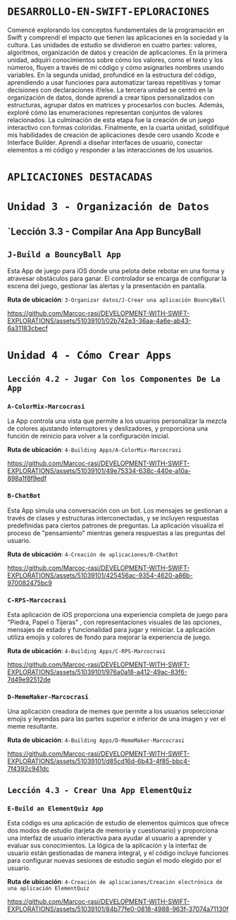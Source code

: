 # `DESARROLLO-EN-SWIFT-EPLORACIONES`

Comencé explorando los conceptos fundamentales de la programación en Swift y comprendí el impacto que tienen las aplicaciones en la sociedad y la cultura. Las unidades de estudio se dividieron en cuatro partes: valores, algoritmos, organización de datos y creación de aplicaciones. En la primera unidad, adquirí conocimientos sobre cómo los valores, como el texto y los números, fluyen a través de mi código y cómo asignarles nombres usando variables. En la segunda unidad, profundicé en la estructura del código, aprendiendo a usar funciones para automatizar tareas repetitivas y tomar decisiones con declaraciones if/else. La tercera unidad se centró en la organización de datos, donde aprendí a crear tipos personalizados con estructuras, agrupar datos en matrices y procesarlos con bucles. Además, exploré cómo las enumeraciones representan conjuntos de valores relacionados. La culminación de esta etapa fue la creación de un juego interactivo con formas coloridas. Finalmente, en la cuarta unidad, solidifiqué mis habilidades de creación de aplicaciones desde cero usando Xcode e Interface Builder. Aprendí a diseñar interfaces de usuario, conectar elementos a mi código y responder a las interacciones de los usuarios.



# `APLICACIONES DESTACADAS`

# `Unidad 3 - Organización de Datos`

## `Lección 3.3 - Compilar Ana App BuncyBall

## `J-Build a BouncyBall App`

Esta App de juego para iOS donde una pelota debe rebotar en una forma y atravesar obstáculos para ganar. El controlador se encarga de configurar la escena del juego, gestionar las alertas y la presentación en pantalla.

**Ruta de ubicación**: `3-Organizar datos/J-Crear una aplicación BouncyBall`

https://github.com/Marcoc-rasi/DEVELOPMENT-WITH-SWIFT-EXPLORATIONS/assets/51039101/02b742e3-36aa-4a6e-ab43-6a31183cbecf

# `Unidad 4 - Cómo Crear Apps`

## `Lección 4.2 - Jugar Con los Componentes De La App`

### `A-ColorMix-Marcocrasi` 

La App controla una vista que permite a los usuarios personalizar la mezcla de colores ajustando interruptores y deslizadores, y proporciona una función de reinicio para volver a la configuración inicial.

**Ruta de ubicación**: `4-Building Apps/A-ColorMix-Marcocrasi`

https://github.com/Marcoc-rasi/DEVELOPMENT-WITH-SWIFT-EXPLORATIONS/assets/51039101/49e75334-638c-440e-a10a-898a1f8f9edf

### `B-ChatBot` 

Esta App simula una conversación con un bot. Los mensajes se gestionan a través de clases y estructuras interconectadas, y se incluyen respuestas predefinidas para ciertos patrones de preguntas. La aplicación visualiza el proceso de "pensamiento" mientras genera respuestas a las preguntas del usuario.

**Ruta de ubicación**: `4-Creación de aplicaciones/B-ChatBot`

https://github.com/Marcoc-rasi/DEVELOPMENT-WITH-SWIFT-EXPLORATIONS/assets/51039101/425456ac-9354-4620-a86b-970082475bc9

### `C-RPS-Marcocrasi` 

 Esta aplicación de iOS proporciona una experiencia completa de juego para "Piedra, Papel o Tijeras" , con representaciones visuales de las opciones, mensajes de estado y funcionalidad para jugar y reiniciar. La aplicación utiliza emojis y colores de fondo para mejorar la experiencia de juego.

**Ruta de ubicación**: `4-Building Apps/C-RPS-Marcocrasi`

https://github.com/Marcoc-rasi/DEVELOPMENT-WITH-SWIFT-EXPLORATIONS/assets/51039101/976a0a18-a412-49ac-83f6-7d49e92512de

### `D-MemeMaker-Marcocrasi` 

Una aplicación creadora de memes que permite a los usuarios seleccionar emojis y leyendas para las partes superior e inferior de una imagen y ver el meme resultante.


**Ruta de ubicación**: `4-Building Apps/D-MemeMaker-Marcocrasi`

https://github.com/Marcoc-rasi/DEVELOPMENT-WITH-SWIFT-EXPLORATIONS/assets/51039101/d85cd16d-6b43-4f85-bbc4-7f4392c941dc

## `Lección 4.3 - Crear Una App ElementQuiz`

### `E-Build an ElementQuiz App` 

Esta código es una aplicación de estudio de elementos químicos que ofrece dos modos de estudio (tarjeta de memoria y cuestionario) y proporciona una interfaz de usuario interactiva para ayudar al usuario a aprender y evaluar sus conocimientos. La lógica de la aplicación y la interfaz de usuario están gestionadas de manera integral, y el código incluye funciones para configurar nuevas sesiones de estudio según el modo elegido por el usuario.


**Ruta de ubicación**: `4-Creación de aplicaciones/Creación electrónica de una aplicación ElementQuiz`

https://github.com/Marcoc-rasi/DEVELOPMENT-WITH-SWIFT-EXPLORATIONS/assets/51039101/84b77fe0-0818-4988-963f-37074a71130f
